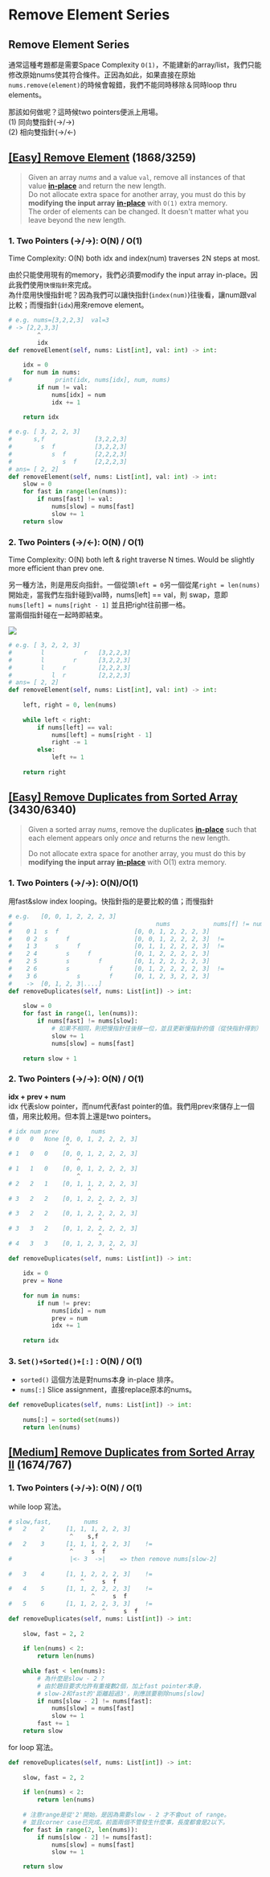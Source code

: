 # Remove Element Series

## Remove Element Series

通常這種考題都是需要Space Complexity `O(1)`，不能建新的array/list，我們只能修改原始nums使其符合條件。正因為如此，如果直接在原始`nums.remove(element)`的時候會報錯，我們不能同時移除＆同時loop thru elements。

那該如何做呢？這時候two pointers便派上用場。  
\(1\) 同向雙指針\(-&gt;/-&gt;\)  
\(2\) 相向雙指針\(-&gt;/&lt;-\)

## [\[Easy\] Remove Element](https://leetcode.com/problems/remove-element/) \(1868/3259\)

> Given an array _nums_ and a value `val`, remove all instances of that value [**in-place**](https://en.wikipedia.org/wiki/In-place_algorithm) and return the new length.  
> Do not allocate extra space for another array, you must do this by **modifying the input array** [**in-place**](https://en.wikipedia.org/wiki/In-place_algorithm) with `O(1)` extra memory.  
> The order of elements can be changed. It doesn't matter what you leave beyond the new length.

### 1. Two Pointers \(-&gt;/-&gt;\): O\(N\) / O\(1\)

 Time Complexity: O\(N\) both idx and index\(num\) traverses 2N steps at most. 

由於只能使用現有的memory，我們必須要modify the input array in-place。因此我們使用`快慢指針`來完成。  
為什麼用快慢指針呢？因為我們可以讓快指針\(`index(num)`\)往後看，讓num跟val比較；而慢指針\(`idx`\)用來remove element。

```python
# e.g. nums=[3,2,2,3]  val=3
# -> [2,2,3,3]
        ^
        idx 
def removeElement(self, nums: List[int], val: int) -> int:
    
    idx = 0
    for num in nums:  
#            print(idx, nums[idx], num, nums)
        if num != val:                
            nums[idx] = num
            idx += 1
    
    return idx
```

```python
# e.g. [ 3, 2, 2, 3]
#      s,f              [3,2,2,3]
#        s  f           [3,2,2,3]
#           s  f        [2,2,2,3]
#              s  f     [2,2,2,3]
# ans= [ 2, 2]
def removeElement(self, nums: List[int], val: int) -> int:
    slow = 0    
    for fast in range(len(nums)):
        if nums[fast] != val:
            nums[slow] = nums[fast]
            slow += 1
    return slow
```

### 2. Two Pointers \(-&gt;/&lt;-\): O\(N\) / O\(1\)

Time Complexity: O\(N\)  both left & right traverse N times. Would be slightly more efficient than prev one.

另一種方法，則是用反向指針。一個從頭`left = 0`另一個從尾`right = len(nums)` 開始走，當我們左指針碰到val時，nums\[left\] == val，則 swap，意即`nums[left] = nums[right - 1]` 並且把right往前挪一格。  
當兩個指針碰在一起時即結束。

![](../../.gitbook/assets/image%20%286%29.png)

```python
# e.g. [ 3, 2, 2, 3]
#        l           r   [3,2,2,3]
#        l        r      [3,2,2,3]
#        l     r         [2,2,2,3]
#           l  r         [2,2,2,3]
# ans= [ 2, 2]
def removeElement(self, nums: List[int], val: int) -> int:
    
    left, right = 0, len(nums)
    
    while left < right:
        if nums[left] == val:
            nums[left] = nums[right - 1]
            right -= 1
        else:
            left += 1
    
    return right
```

## [\[Easy\] Remove Duplicates from Sorted Array](https://leetcode.com/problems/remove-duplicates-from-sorted-array/)   \(3430/6340\)

> Given a sorted array _nums_, remove the duplicates [**in-place**](https://en.wikipedia.org/wiki/In-place_algorithm) such that each element appears only _once_ and returns the new length.
>
> Do not allocate extra space for another array, you must do this by **modifying the input array** [**in-place**](https://en.wikipedia.org/wiki/In-place_algorithm) with O\(1\) extra memory.

### 1. Two Pointers \(-&gt;/-&gt;\): O\(N\)/O\(1\)

用fast&slow index looping。快指針指的是要比較的值；而慢指針

```python
# e.g.   [0, 0, 1, 2, 2, 2, 3]
#                                        nums            nums[f] != nums[s]
#    0 1  s  f                     [0, 0, 1, 2, 2, 2, 3]
#    0 2  s     f                  [0, 0, 1, 2, 2, 2, 3]  !=
#    1 3     s     f               [0, 1, 1, 2, 2, 2, 3]  !=
#    2 4        s     f            [0, 1, 2, 2, 2, 2, 3]
#    2 5        s        f         [0, 1, 2, 2, 2, 2, 3]
#    2 6        s           f      [0, 1, 2, 2, 2, 2, 3]  !=
#    3 6           s        f      [0, 1, 2, 3, 2, 2, 3]
#    ->  [0, 1, 2, 3|....]
def removeDuplicates(self, nums: List[int]) -> int:
    
    slow = 0
    for fast in range(1, len(nums)):
        if nums[fast] != nums[slow]:
            # 如果不相同，則把慢指針往後移一位，並且更新慢指針的值（從快指針得到）
            slow += 1
            nums[slow] = nums[fast]
    
    return slow + 1
```

### 2. Two Pointers \(-&gt;/-&gt;\): O\(N\) / O\(1\)

**idx + prev + num**  
idx 代表slow pointer，而num代表fast pointer的值。我們用prev來儲存上一個值，用來比較用。但本質上還是two pointers。

```python
# idx num prev         nums
# 0   0   None [0, 0, 1, 2, 2, 2, 3]
                ^
# 1   0   0    [0, 0, 1, 2, 2, 2, 3]
                   ^
# 1   1   0    [0, 0, 1, 2, 2, 2, 3]
                   ^
# 2   2   1    [0, 1, 1, 2, 2, 2, 3]
                      ^
# 3   2   2    [0, 1, 2, 2, 2, 2, 3]
                         ^
# 3   2   2    [0, 1, 2, 2, 2, 2, 3]
                         ^
# 3   3   2    [0, 1, 2, 2, 2, 2, 3]
                         ^
# 4   3   3    [0, 1, 2, 3, 2, 2, 3]
                            ^
def removeDuplicates(self, nums: List[int]) -> int:
    
    idx = 0
    prev = None
    
    for num in nums:
        if num != prev:
            nums[idx] = num
            prev = num
            idx += 1
    
    return idx
```

### 3. `Set()+Sorted()+[:]` : O\(N\) / O\(1\)

* `sorted()` 這個方法是對nums本身 in-place 排序。
* `nums[:]`   Slice assignment，直接replace原本的nums。

```python
def removeDuplicates(self, nums: List[int]) -> int:
    
    nums[:] = sorted(set(nums))
    return len(nums)
```

## [\[Medium\] Remove Duplicates from Sorted Array II](https://leetcode.com/problems/remove-duplicates-from-sorted-array-ii/)  \(1674/767\)

### 1. Two Pointers \(-&gt;/-&gt;\): O\(N\) / O\(1\)

while loop 寫法。

```python
# slow,fast,         nums
#   2    2      [1, 1, 1, 2, 2, 3]
                 ^    s,f
#   2    3      [1, 1, 1, 2, 2, 3]    !=
                 ^     s  f
#                |<- 3  ->|    => then remove nums[slow-2]
 
#   3    4      [1, 1, 2, 2, 2, 3]    != 
                    ^     s  f
#   4    5      [1, 1, 2, 2, 2, 3]    !=
                       ^     s  f
#   5    6      [1, 1, 2, 2, 3, 3]    !=
                          ^     s  f
def removeDuplicates(self, nums: List[int]) -> int:
    
    slow, fast = 2, 2
    
    if len(nums) < 2:
        return len(nums)
    
    while fast < len(nums):
        # 為什麼是slow - 2 ?
        # 由於題目要求允許有重複數2個，加上fast pointer本身，
        # slow-2和fast的'距離超過3'，則應該要剔除nums[slow]
        if nums[slow - 2] != nums[fast]:
            nums[slow] = nums[fast]
            slow += 1
        fast += 1
    return slow
```

for loop 寫法。

```python
def removeDuplicates(self, nums: List[int]) -> int:
    
    slow, fast = 2, 2
    
    if len(nums) < 2:
        return len(nums)
    
    # 注意range是從'2'開始，是因為需要slow - 2 才不會out of range。
    # 並且corner case已完成。前面兩個不管發生什麼事，長度都會是2以下。
    for fast in range(2, len(nums)):
        if nums[slow - 2] != nums[fast]:
            nums[slow] = nums[fast]
            slow += 1

    return slow
```


